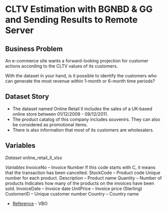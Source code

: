# CLTV Estimation with BGNBD & GG and Sending Results to Remote Server


## Business Problem

An e-commerce site wants a forward-looking projection for customer actions according to the CLTV values of its customers.

With the dataset in your hand, is it possible to identify the customers who can generate the most revenue within 1-month or 6-month time periods?


## Dataset Story

- The dataset named Online Retail II includes the sales of a UK-based online store between 01/12/2009 - 09/12/2011.
- The product catalog of this company includes souvenirs. They can also be considered as promotional items.
- There is also information that most of its customers are wholesalers.

## Variables

_Dataset_ 
online_retail_II_xlsx

 _Variables_ 
  InvoiceNo – Invoice Number If this code starts with C, it means that the transaction has been cancelled.
  StockCode – Product code Unique number for each product.
  Description – Product name
  Quantity – Number of products Indicates how many of the products on the invoices have been sold.
  InvoiceDate – Invoice date
  UnitPrice – Invoice price (Sterling)
  CustomerID – Unique customer number
  Country – Country name
 

- [Reference](https://www.veribilimiokulu.com/) - VBO
